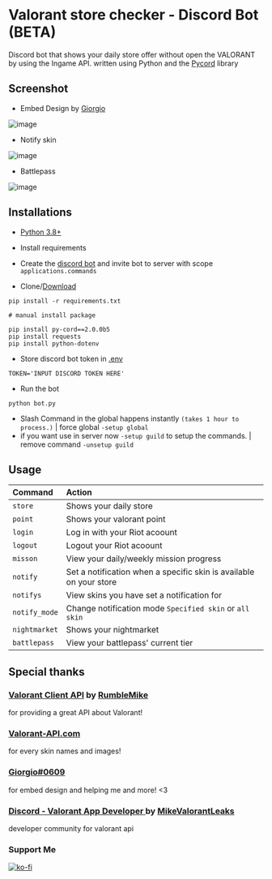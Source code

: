 # Valorant store checker - Discord Bot (BETA)
Discord bot that shows your daily store offer without open the VALORANT by using the Ingame API.
written using Python and the [Pycord](https://github.com/Pycord-Development/pycord) library <br>

## Screenshot

* Embed Design by [Giorgio](https://github.com/giorgi-o)

![image](https://i.imgur.com/uF9THEa.png)

* Notify skin

![image](https://i.imgur.com/ijjvQV3.png)

* Battlepass

![image](https://i.imgur.com/GhzLBSr.png)

## Installations

* [Python 3.8+](https://www.python.org/downloads/)

* Install requirements

* Create the [discord bot](https://discord.com/developers/applications) and invite bot to server with scope `applications.commands`

* Clone/[Download](https://github.com/staciax/ValorantStoreChecker-discord-bot/archive/refs/heads/master.zip)

```
pip install -r requirements.txt
```

```
# manual install package

pip install py-cord==2.0.0b5
pip install requests
pip install python-dotenv
```

* Store discord bot token in [.env](https://github.com/staciax/ValorantStoreChecker-discord-bot/blob/master/.env)
```
TOKEN='INPUT DISCORD TOKEN HERE'
```
* Run the bot
```
python bot.py
```
* Slash Command in the global happens instantly `(takes 1 hour to process.)` | force global `-setup global`
* if you want use in server now `-setup guild` to setup the commands. | remove command `-unsetup guild`

## Usage

| Command                       | Action                                                                                                     |
| :---------------------------- | :--------------------------------------------------------------------------------------------------------- |
| `store`  | Shows your daily store |
| `point`  | Shows your valorant point |
| `login`  | Log in with your Riot acoount |
| `logout`  | Logout your Riot acoount |
| `misson`  | View your daily/weekly mission progress |
| `notify`  | Set a notification when a specific skin is available on your store |
| `notifys`  | View skins you have set a notification for |
| `notify_mode`  | Change notification mode `Specified skin` or `all skin` |
| `nightmarket`  | Shows your nightmarket |
| `battlepass`  | View your battlepass' current tier |

## Special thanks

### [Valorant Client API](https://github.com/RumbleMike/ValorantClientAPI) by [RumbleMike](https://github.com/RumbleMike)
for providing a great API about Valorant!

### [Valorant-API.com](https://valorant-api.com/)
for every skin names and images!

### [Giorgio#0609](https://github.com/giorgi-o)
for embed design and helping me and more! <3

### [Discord - Valorant App Developer ](https://discord.gg/a9yzrw3KAm) by [MikeValorantLeaks](https://github.com/RumbleMike)
developer community for valorant api

### Support Me

[![ko-fi](https://ko-fi.com/img/githubbutton_sm.svg)](https://ko-fi.com/staciax)